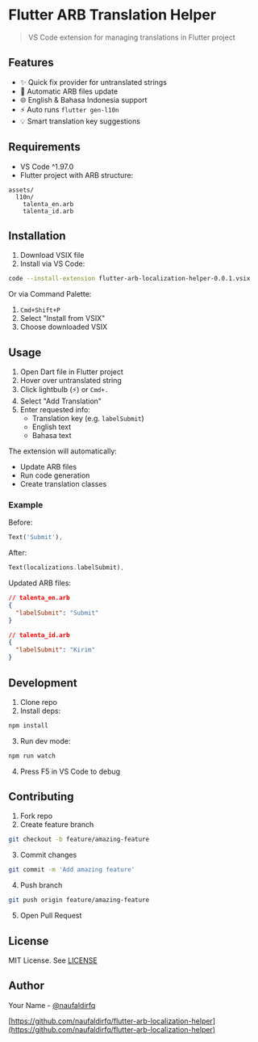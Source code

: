 # Flutter ARB Translation Helper

> VS Code extension for managing translations in Flutter project

## Features

- ✨ Quick fix provider for untranslated strings
- 🔄 Automatic ARB files update
- 🌐 English & Bahasa Indonesia support  
- ⚡️ Auto runs `flutter gen-l10n`
- 💡 Smart translation key suggestions

## Requirements

- VS Code ^1.97.0
- Flutter project with ARB structure:

```text
assets/
  l10n/
    talenta_en.arb
    talenta_id.arb
```

## Installation

1. Download VSIX file
2. Install via VS Code:

```bash
code --install-extension flutter-arb-localization-helper-0.0.1.vsix
```

Or via Command Palette:
1. `Cmd+Shift+P`
2. Select "Install from VSIX"
3. Choose downloaded VSIX

## Usage

1. Open Dart file in Flutter project
2. Hover over untranslated string
3. Click lightbulb (⚡) or `Cmd+.`
4. Select "Add Translation"
5. Enter requested info:
   - Translation key (e.g. `labelSubmit`) 
   - English text
   - Bahasa text

The extension will automatically:
- Update ARB files
- Run code generation
- Create translation classes

### Example

Before:
```dart
Text('Submit'),
```

After:
```dart
Text(localizations.labelSubmit),
```

Updated ARB files:
```json
// talenta_en.arb
{
  "labelSubmit": "Submit"
}

// talenta_id.arb
{
  "labelSubmit": "Kirim"
}
```

## Development

1. Clone repo
2. Install deps:
```bash
npm install
```

3. Run dev mode:
```bash 
npm run watch
```

4. Press F5 in VS Code to debug

## Contributing

1. Fork repo
2. Create feature branch
```bash
git checkout -b feature/amazing-feature
```

3. Commit changes
```bash
git commit -m 'Add amazing feature'
```

4. Push branch
```bash
git push origin feature/amazing-feature
```

5. Open Pull Request

## License

MIT License. See [LICENSE](LICENSE)

## Author

Your Name - [@naufaldirfq](https://github.com/naufaldirfq)

[https://github.com/naufaldirfq/flutter-arb-localization-helper](https://github.com/naufaldirfq/flutter-arb-localization-helper)